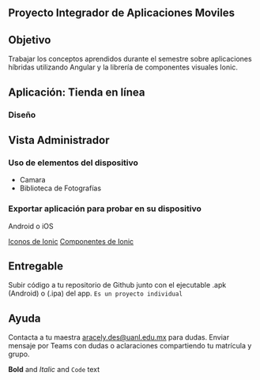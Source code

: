 ## Proyecto Integrador de Aplicaciones Moviles

## Objetivo
Trabajar los conceptos aprendidos durante el semestre sobre aplicaciones híbridas utilizando Angular y la librería de componentes visuales Ionic.


## Aplicación: Tienda en línea


### Diseño


## Vista Administrador

### Uso de elementos del dispositivo
- Camara
- Biblioteca de Fotografías

### Exportar aplicación para probar en su dispositivo
Android o iOS

[Iconos de Ionic](https://ionic.io/ionicons)
[Componentes de Ionic](https://ionicframework.com/docs/components)


## Entregable

Subir código a tu repositorio de Github junto con el ejecutable .apk (Android) o (.ipa) del app.
`Es un proyecto individual`



## Ayuda

Contacta a tu maestra aracely.des@uanl.edu.mx para dudas. Enviar mensaje por Teams con dudas o aclaraciones compartiendo tu matrícula y grupo.




**Bold** and _Italic_ and `Code` text
